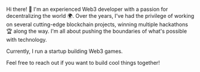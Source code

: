 Hi there! 👋
I'm an experienced Web3 developer with a passion for decentralizing the world 🌍. 
Over the years, I've had the privilege of working on several cutting-edge blockchain projects, winning multiple hackathons 🏆 along the way. 
I'm all about pushing the boundaries of what's possible with technology.

Currently, I run a startup building Web3 games.

Feel free to reach out if you want to build cool things together!
<!---
dantgw/dantgw is a ✨ special ✨ repository because its `README.md` (this file) appears on your GitHub profile.
You can click the Preview link to take a look at your changes.
--->
